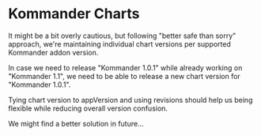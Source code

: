 # Kommander Charts

It might be a bit overly cautious, but following "better safe than sorry" approach, we're maintaining individual chart versions per supported Kommander addon version.

In case we need to release "Kommander 1.0.1" while already working on "Kommander 1.1", we need to be able to release a new chart version for "Kommander 1.0.1".

Tying chart version to appVersion and using revisions should help us being flexible while reducing overall version confusion.

We might find a better solution in future…
